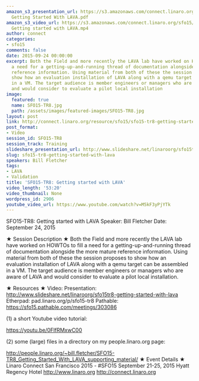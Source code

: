 ```yaml
---
amazon_s3_presentation_url: https://s3.amazonaws.com/connect.linaro.org/sfo15/Presentations/09-24-Thursday/SFO15-TR8-
  Getting Started With LAVA.pdf
amazon_s3_video_url: https://s3.amazonaws.com/connect.linaro.org/sfo15/Videos/09-24-Thursday/SFO15-TR8
  Getting started with LAVA.mp4
author: connect
categories:
- sfo15
comments: false
date: 2015-09-24 00:00:00
excerpt: Both the Field and more recently the LAVA lab have worked on HOWTOs to fill
  a need for a getting-up-and-running thread of documentation alongside the more mature
  reference information. Using material from both of these the session proposes to
  show how an evaluation installation of LAVA along with a qemu target can be assembled
  in a VM. The target audience is member engineers or managers who are aware of LAVA
  and would consider to evaluate a pilot local installation
image:
  featured: true
  name: SFO15-TR8.jpg
  path: /assets/images/featured-images/SFO15-TR8.jpg
layout: post
link: http://connect.linaro.org/resource/sfo15/sfo15-tr8-getting-started-with-lava/
post_format:
- Video
session_id: SFO15-TR8
session_track: Training
slideshare_presentation_url: http://www.slideshare.net/linaroorg/sfo15tr8-getting-started-with-lava
slug: sfo15-tr8-getting-started-with-lava
speakers: Bill Fletcher
tags:
- LAVA
- Validation
title: 'SFO15-TR8: Getting started with LAVA'
video_length: '53:20'
video_thumbnail: None
wordpress_id: 2906
youtube_video_url: https://www.youtube.com/watch?v=M5kF3yPjYTk
---
```


SFO15-TR8: Getting started with LAVA
Speaker:   Bill Fletcher
Date: September 24, 2015

★ Session Description ★
Both the Field and more recently the LAVA lab have worked on HOWTOs to fill a need for a getting-up-and-running thread of documentation alongside the more mature reference information. Using material from both of these the session proposes to show how an evaluation installation of LAVA along with a qemu target can be assembled in a VM. The target audience is member engineers or managers who are aware of LAVA and would consider to evaluate a pilot local installation.

★ Resources ★ 
Video: 
Presentation: http://www.slideshare.net/linaroorg/sfo15tr8-getting-started-with-lava
Etherpad: pad.linaro.org/p/sfo15-tr8
Pathable:  https://sfo15.pathable.com/meetings/303086                                                      

(1) a short Youtube video tutorial:

https://youtu.be/0FlfRMxwC00

(2) some (large) files in a directory on my people.linaro.org page:

http://people.linaro.org/~bill.fletcher/SFO15-TR8_Getting_Started_With_LAVA_supporting_material/
★ Event Details ★ 
Linaro Connect San Francisco 2015 - #SFO15 
September 21-25, 2015 
Hyatt Regency Hotel 
http://www.linaro.org
http://connect.linaro.org